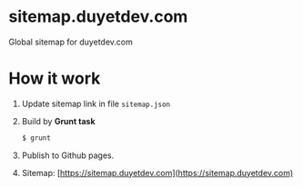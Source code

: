 # sitemap.duyetdev.com
Global sitemap for duyetdev.com

# How it work

1. Update sitemap link in file `sitemap.json`
2. Build by **Grunt task**

	```sh
	$ grunt 
	```

3. Publish to Github pages.
4. Sitemap: [https://sitemap.duyetdev.com](https://sitemap.duyetdev.com)
